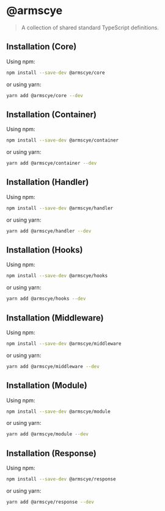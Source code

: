 # @armscye

> A collection of shared standard TypeScript definitions.

## Installation (Core)

Using npm:

```sh
npm install --save-dev @armscye/core
```

or using yarn:

```sh
yarn add @armscye/core --dev
```

## Installation (Container)

Using npm:

```sh
npm install --save-dev @armscye/container
```

or using yarn:

```sh
yarn add @armscye/container --dev
```

## Installation (Handler)

Using npm:

```sh
npm install --save-dev @armscye/handler
```

or using yarn:

```sh
yarn add @armscye/handler --dev
```

## Installation (Hooks)

Using npm:

```sh
npm install --save-dev @armscye/hooks
```

or using yarn:

```sh
yarn add @armscye/hooks --dev
```

## Installation (Middleware)

Using npm:

```sh
npm install --save-dev @armscye/middleware
```

or using yarn:

```sh
yarn add @armscye/middleware --dev
```

## Installation (Module)

Using npm:

```sh
npm install --save-dev @armscye/module
```

or using yarn:

```sh
yarn add @armscye/module --dev
```

## Installation (Response)

Using npm:

```sh
npm install --save-dev @armscye/response
```

or using yarn:

```sh
yarn add @armscye/response --dev
```
